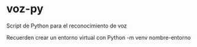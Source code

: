 # voz-py
Script de Python para el reconocimiento de voz

Recuerden crear un entorno virtual con Python -m venv nombre-entorno
